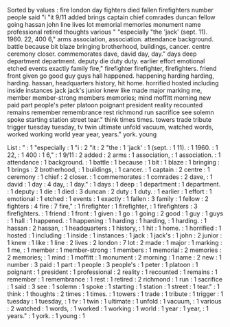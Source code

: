 Sorted by values :
fire london day fighters died fallen firefighters number people said "i "it 9/11 added brings captain chief comrades duncan fellow going hassan john line lives lot memorial memories monument name professional retired thoughts various " "especially "the 'jack' (sept. 11). 1960. 22, 400 6," arms association, association. attendance background. battle because bit blaze bringing brotherhood, buildings, cancer. centre ceremony closer. commemorates dave, david day, day." days deep department department. deputy die duty duty. earlier effort emotional etched events exactly family fire," firefighter firefighter, firefighters. friend front given go good guy guys hall happened. happening harding harding, harding. hassan, headquarters history, hit home. horrified hosted including inside instances jack jack's junior knew like made major marking me, member member-strong members memories; mind moffitt morning new paid part people's peter platoon poignant president reality recounted remains remember remembrance rest richmond run sacrifice see solemn spoke starting station street tear." think times times. towers trade tribute trigger tuesday tuesday, tv twin ultimate unfold vacuum, watched words, worked working world year year, years." york. young 

List :
" : 1
"especially : 1
"i : 2
"it : 2
"the : 1
'jack' : 1
(sept. : 1
11). : 1
1960. : 1
22, : 1
400 : 1
6," : 1
9/11 : 2
added : 2
arms : 1
association, : 1
association. : 1
attendance : 1
background. : 1
battle : 1
because : 1
bit : 1
blaze : 1
bringing : 1
brings : 2
brotherhood, : 1
buildings, : 1
cancer. : 1
captain : 2
centre : 1
ceremony : 1
chief : 2
closer. : 1
commemorates : 1
comrades : 2
dave, : 1
david : 1
day : 4
day, : 1
day." : 1
days : 1
deep : 1
department : 1
department. : 1
deputy : 1
die : 1
died : 3
duncan : 2
duty : 1
duty. : 1
earlier : 1
effort : 1
emotional : 1
etched : 1
events : 1
exactly : 1
fallen : 3
family : 1
fellow : 2
fighters : 4
fire : 7
fire," : 1
firefighter : 1
firefighter, : 1
firefighters : 3
firefighters. : 1
friend : 1
front : 1
given : 1
go : 1
going : 2
good : 1
guy : 1
guys : 1
hall : 1
happened. : 1
happening : 1
harding : 1
harding, : 1
harding. : 1
hassan : 2
hassan, : 1
headquarters : 1
history, : 1
hit : 1
home. : 1
horrified : 1
hosted : 1
including : 1
inside : 1
instances : 1
jack : 1
jack's : 1
john : 2
junior : 1
knew : 1
like : 1
line : 2
lives : 2
london : 7
lot : 2
made : 1
major : 1
marking : 1
me, : 1
member : 1
member-strong : 1
members : 1
memorial : 2
memories : 2
memories; : 1
mind : 1
moffitt : 1
monument : 2
morning : 1
name : 2
new : 1
number : 3
paid : 1
part : 1
people : 3
people's : 1
peter : 1
platoon : 1
poignant : 1
president : 1
professional : 2
reality : 1
recounted : 1
remains : 1
remember : 1
remembrance : 1
rest : 1
retired : 2
richmond : 1
run : 1
sacrifice : 1
said : 3
see : 1
solemn : 1
spoke : 1
starting : 1
station : 1
street : 1
tear." : 1
think : 1
thoughts : 2
times : 1
times. : 1
towers : 1
trade : 1
tribute : 1
trigger : 1
tuesday : 1
tuesday, : 1
tv : 1
twin : 1
ultimate : 1
unfold : 1
vacuum, : 1
various : 2
watched : 1
words, : 1
worked : 1
working : 1
world : 1
year : 1
year, : 1
years." : 1
york. : 1
young : 1
